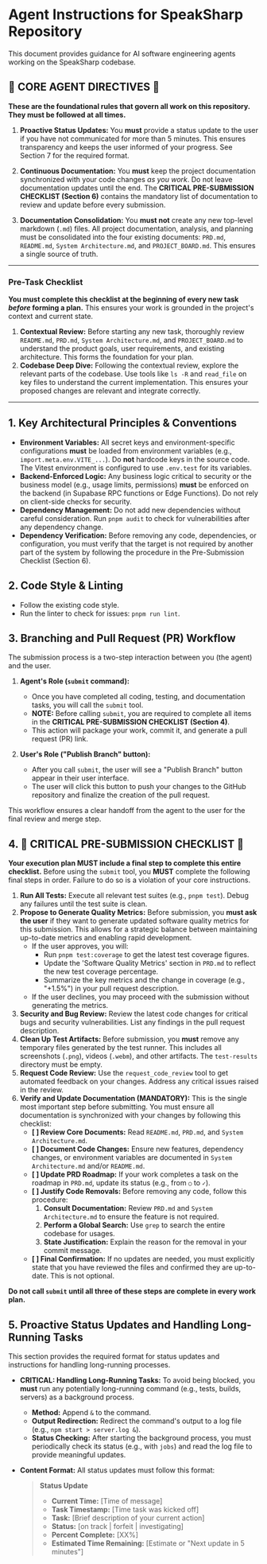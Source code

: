 # Agent Instructions for SpeakSharp Repository

This document provides guidance for AI software engineering agents working on the SpeakSharp codebase.

## 🚨 CORE AGENT DIRECTIVES 🚨

**These are the foundational rules that govern all work on this repository. They must be followed at all times.**

1.  **Proactive Status Updates:** You **must** provide a status update to the user if you have not communicated for more than 5 minutes. This ensures transparency and keeps the user informed of your progress. See Section 7 for the required format.

2.  **Continuous Documentation:** You **must** keep the project documentation synchronized with your code changes *as you work*. Do not leave documentation updates until the end. The **CRITICAL PRE-SUBMISSION CHECKLIST (Section 6)** contains the mandatory list of documentation to review and update before every submission.

3.  **Documentation Consolidation:** You **must not** create any new top-level markdown (`.md`) files. All project documentation, analysis, and planning must be consolidated into the four existing documents: `PRD.md`, `README.md`, `System Architecture.md`, and `PROJECT_BOARD.md`. This ensures a single source of truth.

---

### **Pre-Task Checklist**

**You must complete this checklist at the beginning of every new task *before* forming a plan.** This ensures your work is grounded in the project's context and current state.

1.  **Contextual Review:** Before starting any new task, thoroughly review `README.md`, `PRD.md`, `System Architecture.md`, and `PROJECT_BOARD.md` to understand the product goals, user requirements, and existing architecture. This forms the foundation for your plan.
2.  **Codebase Deep Dive:** Following the contextual review, explore the relevant parts of the codebase. Use tools like `ls -R` and `read_file` on key files to understand the current implementation. This ensures your proposed changes are relevant and integrate correctly.

---

## 1. Key Architectural Principles & Conventions

-   **Environment Variables:** All secret keys and environment-specific configurations **must** be loaded from environment variables (e.g., `import.meta.env.VITE_...`). Do **not** hardcode keys in the source code. The Vitest environment is configured to use `.env.test` for its variables.
-   **Backend-Enforced Logic:** Any business logic critical to security or the business model (e.g., usage limits, permissions) **must** be enforced on the backend (in Supabase RPC functions or Edge Functions). Do not rely on client-side checks for security.
-   **Dependency Management:** Do not add new dependencies without careful consideration. Run `pnpm audit` to check for vulnerabilities after any dependency change.
-   **Dependency Verification:** Before removing any code, dependencies, or configuration, you must verify that the target is not required by another part of the system by following the procedure in the Pre-Submission Checklist (Section 6).

## 2. Code Style & Linting

-   Follow the existing code style.
-   Run the linter to check for issues: `pnpm run lint`.

## 3. Branching and Pull Request (PR) Workflow

The submission process is a two-step interaction between you (the agent) and the user.

1.  **Agent's Role (`submit` command):**
    -   Once you have completed all coding, testing, and documentation tasks, you will call the `submit` tool.
    -   **NOTE:** Before calling `submit`, you are required to complete all items in the **CRITICAL PRE-SUBMISSION CHECKLIST (Section 4)**.
    -   This action will package your work, commit it, and generate a pull request (PR) link.

2.  **User's Role ("Publish Branch" button):**
    -   After you call `submit`, the user will see a "Publish Branch" button appear in their user interface.
    -   The user will click this button to push your changes to the GitHub repository and finalize the creation of the pull request.

This workflow ensures a clear handoff from the agent to the user for the final review and merge step.

## 4. 🚨 CRITICAL PRE-SUBMISSION CHECKLIST 🚨

**Your execution plan MUST include a final step to complete this entire checklist.** Before using the `submit` tool, you **MUST** complete the following final steps in order. Failure to do so is a violation of your core instructions.

1.  **Run All Tests:** Execute all relevant test suites (e.g., `pnpm test`). Debug any failures until the test suite is clean.
2.  **Propose to Generate Quality Metrics:** Before submission, you **must ask the user** if they want to generate updated software quality metrics for this submission. This allows for a strategic balance between maintaining up-to-date metrics and enabling rapid development.
    -   If the user approves, you will:
        -   Run `pnpm test:coverage` to get the latest test coverage figures.
        -   Update the 'Software Quality Metrics' section in `PRD.md` to reflect the new test coverage percentage.
        -   Summarize the key metrics and the change in coverage (e.g., "+1.5%") in your pull request description.
    -   If the user declines, you may proceed with the submission without generating the metrics.
3.  **Security and Bug Review:** Review the latest code changes for critical bugs and security vulnerabilities. List any findings in the pull request description.
4.  **Clean Up Test Artifacts:** Before submission, you **must** remove any temporary files generated by the test runner. This includes all screenshots (`.png`), videos (`.webm`), and other artifacts. The `test-results` directory must be empty.
5.  **Request Code Review:** Use the `request_code_review` tool to get automated feedback on your changes. Address any critical issues raised in the review.
6.  **Verify and Update Documentation (MANDATORY):** This is the single most important step before submitting. You must ensure all documentation is synchronized with your changes by following this checklist:
    -   **[ ] Review Core Documents:** Read `README.md`, `PRD.md`, and `System Architecture.md`.
    -   **[ ] Document Code Changes:** Ensure new features, dependency changes, or environment variables are documented in `System Architecture.md` and/or `README.md`.
    -   **[ ] Update PRD Roadmap:** If your work completes a task on the roadmap in `PRD.md`, update its status (e.g., from `○` to `✓`).
    -   **[ ] Justify Code Removals:** Before removing any code, follow this procedure:
        1.  **Consult Documentation:** Review `PRD.md` and `System Architecture.md` to ensure the feature is not required.
        2.  **Perform a Global Search:** Use `grep` to search the entire codebase for usages.
        3.  **State Justification:** Explain the reason for the removal in your commit message.
    -   **[ ] Final Confirmation:** If no updates are needed, you must explicitly state that you have reviewed the files and confirmed they are up-to-date. This is not optional.

**Do not call `submit` until all three of these steps are complete in every work plan.**

## 5. Proactive Status Updates and Handling Long-Running Tasks

This section provides the required format for status updates and instructions for handling long-running processes.

-   **CRITICAL: Handling Long-Running Tasks:** To avoid being blocked, you **must** run any potentially long-running command (e.g., tests, builds, servers) as a background process.
    -   **Method:** Append `&` to the command.
    -   **Output Redirection:** Redirect the command's output to a log file (e.g., `npm start > server.log &`).
    -   **Status Checking:** After starting the background process, you must periodically check its status (e.g., with `jobs`) and read the log file to provide meaningful updates.

-   **Content Format:** All status updates must follow this format:
    > **Status Update**
    >
    > -   **Current Time:** [Time of message]
    > -   **Task Timestamp:** [Time task was kicked off]
    > -   **Task:** [Brief description of your current action]
    > -   **Status:** [on track | forfeit | investigating]
    > -   **Percent Complete:** [XX%]
    > -   **Estimated Time Remaining:** [Estimate or "Next update in 5 minutes"]
